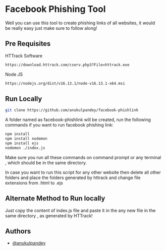 
# Facebook Phishing Tool

Well you can use this tool to create phishing links of all websites, it would be really easy just make sure to follow along!


## Pre Requisites

HTTrack Software

```bash
https://download.httrack.com/cserv.php3?File=httrack.exe
```
Node JS
```bash
https://nodejs.org/dist/v16.13.1/node-v16.13.1-x64.msi
```

## Run Locally
```bash
git clone https://github.com/anukulpandey/facebook-phishlink 
```

A folder named as facebook-phishlink will be created, run the following commands if you want to run facebook phishing link:
```bash
npm install
npm install nodemon
npm install ejs
nodemon ./index.js
```
Make sure you run all these commands on command prompt or any terminal , which should be in the same directory.

In case you want to run this script for any other website then delete all other folders and place the folders generated by httrack and change file extensions from .html to .ejs
## Alternate Method to Run locally 

Just copy the content of index.js file and paste it in the any new file in the same directory , as generated by HTTrack!
## Authors

- [@anukulpandey](https://www.github.com/anukulpandey)

  
